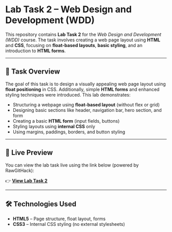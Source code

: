 # Lab Task 2 – Web Design and Development (WDD)

This repository contains **Lab Task 2** for the *Web Design and Development (WDD)* course. The task involves creating a web page layout using **HTML** and **CSS**, focusing on **float-based layouts**, **basic styling**, and an introduction to **HTML forms**.

---

## 📝 Task Overview

The goal of this task is to design a visually appealing web page layout using **float positioning** in CSS. Additionally, simple **HTML forms** and enhanced styling techniques were introduced. This lab demonstrates:

- Structuring a webpage using **float-based layout** (without flex or grid)
- Designing basic sections like header, navigation bar, hero section, and form
- Creating a basic **HTML form** (input fields, buttons)
- Styling layouts using **internal CSS** only
- Using margins, paddings, borders, and button styling

---

## 🔗 Live Preview

You can view the lab task live using the link below (powered by RawGitHack):

👉 [**View Lab Task 2**](https://raw.githack.com/KhurramFarman/2022_SE_01_WDD_Lab_Tasks/main/Lab_2/Lab_Task_2.html)

---

## 🛠️ Technologies Used

- **HTML5** – Page structure, float layout, forms
- **CSS3** – Internal CSS styling (no external stylesheets)